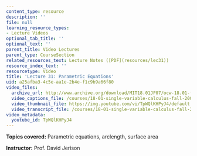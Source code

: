 ```yaml
---
content_type: resource
description: ''
file: null
learning_resource_types:
- Lecture Videos
optional_tab_title: ''
optional_text: ''
parent_title: Video Lectures
parent_type: CourseSection
related_resources_text: Lecture Notes ([PDF](resources/lec31))
resource_index_text: ''
resourcetype: Video
title: 'Lecture 31: Parametric Equations'
uid: a25afba3-4c5e-aa1e-2b4e-f1c9b9a66f80
video_files:
  archive_url: http://www.archive.org/download/MIT18.01JF07/ocw-18.01-f07-lec31_300k.mp4
  video_captions_file: /courses/18-01-single-variable-calculus-fall-2006/c20bec2f124951208b97228817f5ee26_TpWQlKHPyJ4.vtt
  video_thumbnail_file: https://img.youtube.com/vi/TpWQlKHPyJ4/default.jpg
  video_transcript_file: /courses/18-01-single-variable-calculus-fall-2006/9aa6eea60d8e3e142f4c54ffe725e78f_TpWQlKHPyJ4.pdf
video_metadata:
  youtube_id: TpWQlKHPyJ4
---
```


**Topics covered:** Parametric equations, arclength, surface area

**Instructor:** Prof. David Jerison